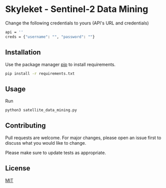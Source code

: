 # Skyleket - Sentinel-2 Data Mining

Change the following credentials to yours (API's URL and credentials)

```bash
api = ''
creds = {"username": "", "password": ""}
```

## Installation

Use the package manager [pip](https://pip.pypa.io/en/stable/) to install requirements.

```bash
pip install -r requirements.txt
```

## Usage

Run
```python
python3 satellite_data_mining.py
```

## Contributing

Pull requests are welcome. For major changes, please open an issue first
to discuss what you would like to change.

Please make sure to update tests as appropriate.

## License

[MIT](https://choosealicense.com/licenses/mit/)